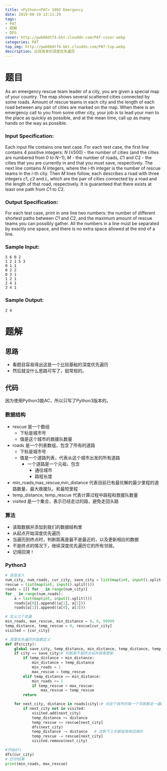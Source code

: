 ```yaml
---
title: <Python><PAT> 1003 Emergency
date: 2019-08-19 13:11:29
tags: 
- PAT
- 题解
- DFS
cover: http://pwb80dtf4.bkt.clouddn.com/PAT-cover.webp
categories: PAT
top_img: http://pwb80dtf4.bkt.clouddn.com/PAT-top.webp
description: 比较简单的深度优先遍历
---
```


# 题目

As an emergency rescue team leader of a city, you are given a special map of your country. The map shows several scattered cities connected by some roads. Amount of rescue teams in each city and the length of each road between any pair of cities are marked on the map. When there is an emergency call to you from some other city, your job is to lead your men to the place as quickly as possible, and at the mean time, call up as many hands on the way as possible.

### Input Specification:

Each input file contains one test case. For each test case, the first line contains 4 positive integers: *N* (≤500) - the number of cities (and the cities are numbered from 0 to *N*−1), *M* - the number of roads, *C*1 and *C*2 - the cities that you are currently in and that you must save, respectively. The next line contains *N* integers, where the *i*-th integer is the number of rescue teams in the *i*-th city. Then *M* lines follow, each describes a road with three integers *c*1, *c*2 and *L*, which are the pair of cities connected by a road and the length of that road, respectively. It is guaranteed that there exists at least one path from *C*1 to *C*2.

### Output Specification:

For each test case, print in one line two numbers: the number of different shortest paths between *C*1 and *C*2, and the maximum amount of rescue teams you can possibly gather. All the numbers in a line must be separated by exactly one space, and there is no extra space allowed at the end of a line.

### Sample Input:

```in
5 6 0 2
1 2 1 5 3
0 1 1
0 2 2
0 3 1
1 2 1
2 4 1
3 4 1
```

### Sample Output:

```out
2 4
```

# 题解

## 思路

+ 看题目容易得出这是一个比较基础的深度优先遍历
+ 然后就没什么思路可写了，挺常规的。

## 代码

因为使用Python3能AC，所以只写了Python3版本的。

### 数据结构

+ rescue 是一个数组
  + 下标是城市号
  + 值是这个城市的救援队数量
+ roads 是一个列表数组，包含了所有的道路
  + 下标是城市号
  + 值是一个道路列表，代表从这个城市出发的所有道路
    + 一个道路是一个元祖，包含
      + 通往城市
      + 路程长度
+ min_roads,max_rescue,min_distance 代表目前已有最优解的最少里程的道路数量，最大救援队，和最短里程
+ temp_distance, temp_rescue 代表计算过程中路程和救援队数量
+ visited 是一个集合，表示已经走过的路，避免走回头路

### 算法

+ 读取数据并添加到我们的数据结构里
+ 从起点开始深度优先遍历
+ 当遍历到终点时，判断距离是最不是最近的，以及更新相应的数据
+ 不是终点的情况下，继续深度优先遍历它的所有邻居。
+ 记得回溯！

### Python3

```python
# 信息读入
num_city, num_roads, cur_city, save_city = list(map(int, input().split()))
rescue = list(map(int, input().split()))
roads = [[] for _ in range(num_city)]
for _ in range(num_roads):
    a = list(map(int, input().split()))
    roads[a[0]].append((a[1], a[2]))
    roads[a[1]].append((a[0], a[2]))

# 定义几个变量
min_roads, max_rescue, min_distance = 0, 0, 99999
temp_distance, temp_rescue = 0, rescue[cur_city]
visited = {cur_city}

# 深度优先遍历的函数定义
def dfs(city):
    global save_city, temp_distance, min_distance, temp_distance, temp_rescue, min_roads, max_rescue, visited
    if city == save_city:# 判断是不是终点站并按需更新
        if temp_distance < min_distance:
            min_distance = temp_distance
            min_roads = 1
            max_rescue = temp_rescue
        elif temp_distance == min_distance:
            min_roads += 1
            if temp_rescue > max_rescue:
                max_rescue = temp_rescue
        return

    for next_city, distance in roads[city]:# 对这个城市的每一个邻居都走一遍dfs
        if next_city not in visited:
            visited.add(next_city)
            temp_distance += distance
            temp_rescue += rescue[next_city]
            dfs(next_city)
            temp_distance -= distance	# 这剩下三步都是用来回溯的
            temp_rescue -= rescue[next_city]
            visited.remove(next_city)

#开始dfs
dfs(cur_city)
# 打印结果
print(min_roads, max_rescue)
```


